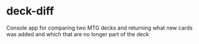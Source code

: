 # deck-diff
Console app for comparing two MTG decks and returning what new cards was added and which that are no longer part of the deck
